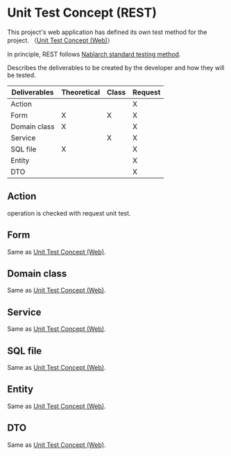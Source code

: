 # Unit Test Concept (REST)

This project's web application has defined its own test method for the project.
（[Unit Test Concept (Web)](./Unit_test_concept_(Web).md)）

In principle, REST follows [Nablarch standard testing method](https://nablarch.github.io/docs/LATEST/doc/en/development_tools/testing_framework/index.html).

Describes the deliverables to be created by the developer and how they will be tested.

| Deliverables  | Theoretical | Class      | Request |
| ------------- | ----------- | ---------- | ------- |
| Action        |             |            | X       |
| Form          | X           | X          | X       |
| Domain class  | X           |            | X       |
| Service       |             | X          | X       |
| SQL file      | X           |            | X       |
| Entity        |             |            | X       |
| DTO           |             |            | X       |

## Action

operation is checked with request unit test.

## Form

Same as [Unit Test Concept (Web)](./Unit_test_concept_(Web).md).

## Domain class

Same as [Unit Test Concept (Web)](./Unit_test_concept_(Web).md).

## Service

Same as [Unit Test Concept (Web)](./Unit_test_concept_(Web).md).

## SQL file

Same as [Unit Test Concept (Web)](./Unit_test_concept_(Web).md).

## Entity

Same as [Unit Test Concept (Web)](./Unit_test_concept_(Web).md).

## DTO

Same as [Unit Test Concept (Web)](./Unit_test_concept_(Web).md).